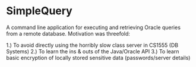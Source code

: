 SimpleQuery
===========

A command line application for executing and retrieving Oracle queries from a remote database. Motivation was threefold:

1.) To avoid directly using the horribly slow class server in CS1555 (DB Systems)
2.) To learn the ins & outs of the Java/Oracle API
3.) To learn basic encryption of locally stored sensitive data (passwords/server details)
